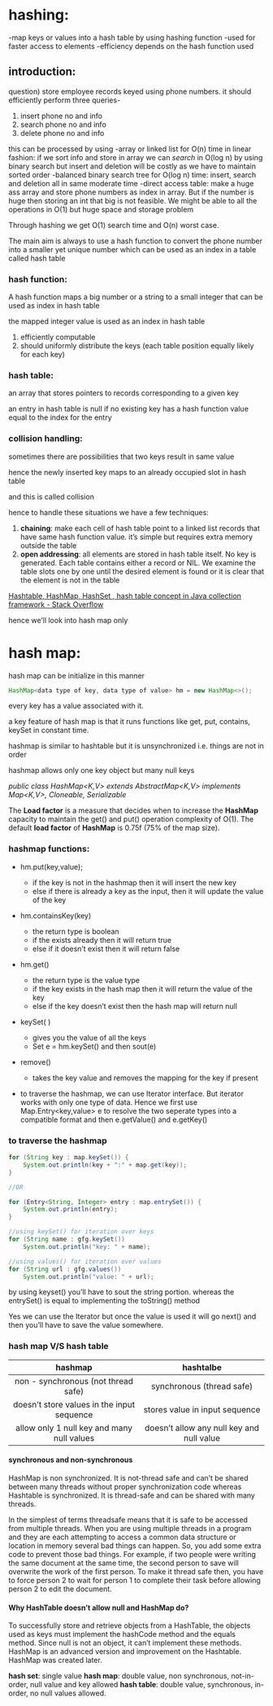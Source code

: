 # hashing:

-map keys or values into a hash table by using hashing function
-used for faster access to elements
-efficiency depends on the hash function used

## introduction:

question) store employee records keyed using phone numbers. it should efficiently perform three queries-
1) insert phone no and info
2) search phone no and info
3) delete phone no and info

this can be processed by using
-array or linked list for O(n) time in linear fashion: if we sort info and store in array we can *search* in O(log n) by using binary search but insert and deletion will be costly as we have to maintain sorted order
-balanced binary search tree for O(log n) time: insert, search and deletion all in same moderate time
-direct access table: make a huge ass array and store phone numbers as index in array. But if the number is huge then storing an int that big is not feasible. We might be able to all the operations in O(1) but huge space and storage problem

Through hashing we get O(1) search time and O(n) worst case. 

The main aim is always to use a hash function to convert the phone number into a smaller yet unique number which can be used as an index in a table called hash table

### hash function:

A hash function maps a big number or a string to a small integer that can be used as index in hash table

the mapped integer value is used as an index in hash table

1. efficiently computable
2. should uniformly distribute the keys (each table position equally likely for each key)

### hash table:

an array that stores pointers to records corresponding to a given key

an entry in hash table is null if no existing key has a hash function value equal to the index for the entry

### collision handling:

sometimes there are possibilities that two keys result in same value

hence the newly inserted key maps to an already occupied slot in hash table 

and this is called collision

hence to handle these situations we have a few techniques:

1. **chaining**: make each cell of hash table point to a linked list records that have same hash function value. it’s simple but requires extra memory outside the table
2. **open addressing**: all elements are stored in hash table itself. No key is generated. Each table contains either a record or NIL. We examine the table slots one by one until the desired element is found or it is clear that the element is not in the table

[Hashtable, HashMap, HashSet , hash table concept in Java collection framework - Stack Overflow](https://stackoverflow.com/questions/47838841/hashtable-hashmap-hashset-hash-table-concept-in-java-collection-framework)

hence we’ll look into hash map only

# hash map:

hash map can be initialize in this manner

```java
HashMap<data type of key, data type of value> hm = new HashMap<>();
```

every key has a value associated with it.

a key feature of hash map is that it runs functions like get, put, contains, keySet in constant time.

hashmap is similar to hashtable but it is unsynchronized i.e. things are not in order

hashmap allows only one key object but many null keys

*public class HashMap<K,V> extends AbstractMap<K,V> implements Map<K,V>, Cloneable, Serializable*

The **Load factor** is a measure that decides when to increase the **HashMap** capacity to maintain the get() and put() operation complexity of O(1). The default **load factor** of **HashMap** is 0.75f (75% of the map size).

### hashmap functions:

- hm.put(key,value);
  - if the key is not in the hashmap then it will insert the new key
  - else if there is already a key as the input,  then it will update the value of the key
- hm.containsKey(key)
  - the return type is boolean
  - if the exists already then it will return true
  - else if it doesn’t exist then it will return false
- hm.get()
  - the return type is the value type
  - if the key exists in the hash map then it will return the value of the key
  - else if the key doesn’t exist then the hash map will return null

- keySet( )
  - gives you the value of all the keys
  - Set<key> e = hm.keySet() and then sout(e)

- remove()
  - takes the key value and removes the mapping for the key if present

- to traverse the hashmap, we can use Iterator interface. But iterator works with only one type of data. Hence we first use
  Map.Entry<key,value> e to resolve the two seperate types into a compatible format
  and then e.getValue() and e.getKey()

### to traverse the hashmap

```java
for (String key : map.keySet()) {
    System.out.println(key + ":" + map.get(key));
}

//OR

for (Entry<String, Integer> entry : map.entrySet()) {
    System.out.println(entry);
}

//using keySet() for iteration over keys
for (String name : gfg.keySet()) 
    System.out.println("key: " + name);

//using values() for iteration over values
for (String url : gfg.values()) 
    System.out.println("value: " + url);
```

by using keyset() you’ll have to sout the string portion.
whereas the entrySet() is equal to implementing the toString() method

Yes we can use the Iterator but once the value is used it will go next() and then you’ll have to save the value somewhere.

### hash map V/S hash table

|                  hashmap                   |                 hashtalbe                 |
| :----------------------------------------: | :---------------------------------------: |
|    non - synchronous (not thread safe)     |         synchronous (thread safe)         |
| doesn’t store values in the input sequence |      stores value in input sequence       |
| allow only 1 null key and many null values | doesn’t allow any null key and null value |

#### synchronous and non-synchronous

HashMap is non synchronized. It is not-thread safe and can’t be shared between many threads without proper synchronization code whereas Hashtable is synchronized. It is thread-safe and can be shared with many threads. 

In the simplest of terms threadsafe means that it is safe to be accessed from multiple threads. When you are using multiple threads in a program and they are each attempting to access a common data structure or location in memory several bad things can happen. So, you add some extra code to prevent those bad things. For example, if two people were writing the same document at the same time, the second person to save will overwrite the work of the first person. To make it thread safe then, you have to force person 2 to wait for person 1 to complete their task before allowing person 2 to edit the document.

#### Why HashTable doesn’t allow null and HashMap do? 

To successfully store and retrieve objects from a HashTable, the objects used as keys must implement the hashCode method and the equals method. Since null is not an object, it can’t implement these methods. HashMap is an advanced version and improvement on the Hashtable. HashMap was created later.

**hash set**: single value
**hash map**: double value, non synchronous, not-in-order, null value and key allowed
**hash table**: double value, synchronous, in-order, no null values allowed.



 



